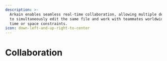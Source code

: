 ```yaml
---
description: >-
  Arkain enables seamless real-time collaboration, allowing multiple developers
  to simultaneously edit the same file and work with teammates worldwide without
  time or space constraints.
icon: down-left-and-up-right-to-center
---
```


# Collaboration

